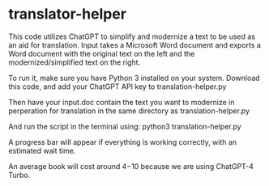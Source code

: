# translator-helper
This code utilizes ChatGPT to simplify and modernize a text to be used as an aid for translation. Input takes a Microsoft Word document and exports a Word document with the original text on the left and the modernized/simplified text on the right.

To run it, make sure you have Python 3 installed on your system. Download this code, and add your ChatGPT API key to translation-helper.py

Then have your input.doc contain the text you want to modernize in perperation for translation in the same directory as translation-helper.py

And run the script in the terminal using: python3 translation-helper.py

A progress bar will appear if everything is working correctly, with an estimated wait time.

An average book will cost around $4-$10 because we are using ChatGPT-4 Turbo.
